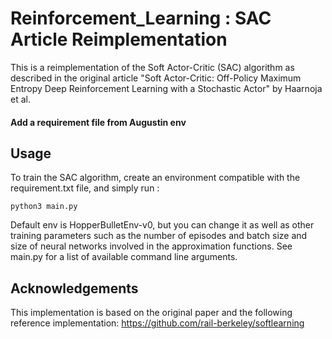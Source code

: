 # Reinforcement_Learning : SAC Article Reimplementation

This is a reimplementation of the Soft Actor-Critic (SAC) algorithm as described in the original article "Soft Actor-Critic: Off-Policy Maximum Entropy Deep Reinforcement Learning with a Stochastic Actor" by Haarnoja et al.

#### Add a requirement file from Augustin env

## Usage
To train the SAC algorithm, create an environment compatible with the requirement.txt file, and simply run :
```
python3 main.py
```
Default env is HopperBulletEnv-v0, but you can change it as well as other training parameters such as the number of episodes and batch size and size of neural networks involved in the approximation functions. See main.py for a list of available command line arguments.


## Acknowledgements
This implementation is based on the original paper and the following reference implementation: https://github.com/rail-berkeley/softlearning
